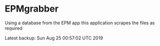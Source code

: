 # EPMgrabber
Using a database from the EPM app this application scrapes the files as required


Latest backup: Sun Aug 25 00:57:02 UTC 2019
